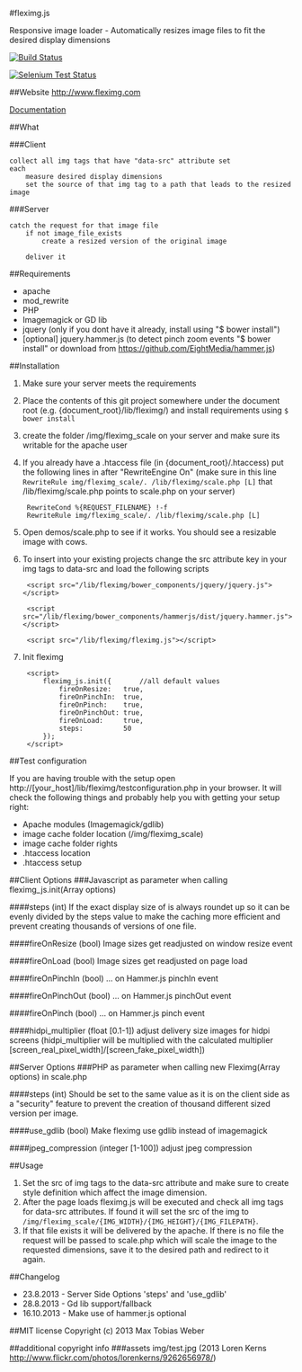 #fleximg.js

Responsive image loader - Automatically resizes image files to fit the desired display dimensions

[![Build Status](https://travis-ci.org/cioddi/fleximg.js.png)](https://travis-ci.org/cioddi/fleximg.js)

[![Selenium Test Status](https://saucelabs.com/browser-matrix/fleximg.svg)](https://saucelabs.com/u/fleximg)

##Website
http://www.fleximg.com

[Documentation](http://fleximg.com/doc/build/Readme.html)

##What

###Client

```
collect all img tags that have "data-src" attribute set
each
	measure desired display dimensions
	set the source of that img tag to a path that leads to the resized image

```

###Server
```
catch the request for that image file
	if not image_file_exists
		create a resized version of the original image
	
	deliver it
```

##Requirements
* apache 
* mod_rewrite
* PHP
* Imagemagick or GD lib
* jquery (only if you dont have it already, install using "$ bower install")
* [optional] jquery.hammer.js (to detect pinch zoom events "$ bower install" or download from https://github.com/EightMedia/hammer.js)

##Installation
1. Make sure your server meets the requirements
2. Place the contents of this git project somewhere under the document root (e.g. {document_root}/lib/fleximg/) and install requirements using ```$ bower install```
3. create the folder /img/fleximg_scale on your server and make sure its writable for the apache user
4. If you already have a .htaccess file (in {document_root}/.htaccess) put the following lines in after "RewriteEngine On" (make sure in this line ``` RewriteRule img/fleximg_scale/. /lib/fleximg/scale.php [L] ``` that /lib/fleximg/scale.php points to scale.php on your server)

		RewriteCond %{REQUEST_FILENAME} !-f
		RewriteRule img/fleximg_scale/. /lib/fleximg/scale.php [L]

5. Open demos/scale.php to see if it works. You should see a resizable image with cows.
6. To insert into your existing projects change the src attribute key in your img tags to data-src and load the following scripts

		<script src="/lib/fleximg/bower_components/jquery/jquery.js"></script>

		<script src="/lib/fleximg/bower_components/hammerjs/dist/jquery.hammer.js"></script>

		<script src="/lib/fleximg/fleximg.js"></script>

7. Init fleximg

		<script>
			fleximg_js.init({ 		//all default values
				fireOnResize:	true,
				fireOnPinchIn:	true,
				fireOnPinch:	true,
				fireOnPinchOut:	true,
				fireOnLoad:		true,
				steps:			50
			});
		</script>

##Test configuration

If you are having trouble with the setup open http://[your_host]/lib/fleximg/testconfiguration.php in your browser. It will check the following things and probably help you with getting your setup right:

- Apache modules (Imagemagick/gdlib)
- image cache folder location (/img/fleximg_scale)
- image cache folder rights
- .htaccess location
- .htaccess setup



##Client Options
###Javascript as parameter when calling fleximg_js.init(Array options)

####steps (int)
If the exact display size of is always roundet up so it can be evenly divided by the steps value to make the caching more efficient and prevent creating thousands of versions of one file.

####fireOnResize (bool)
Image sizes get readjusted on window resize event

####fireOnLoad (bool)
Image sizes get readjusted on page load

####fireOnPinchIn (bool)
... on Hammer.js pinchIn event

####fireOnPinchOut (bool)
... on Hammer.js pinchOut event

####fireOnPinch (bool)
... on Hammer.js pinch event

####hidpi_multiplier (float [0.1-1])
adjust delivery size images for hidpi screens (hidpi_multiplier will be multiplied with the calculated multiplier [screen_real_pixel_width]/[screen_fake_pixel_width])

##Server Options
###PHP as parameter when calling new Fleximg(Array options) in scale.php

####steps (int)
Should be set to the same value as it is on the client side as a "security" feature to prevent the creation of thousand different sized version per image.

####use_gdlib (bool)
Make fleximg use gdlib instead of imagemagick

####jpeg_compression (integer [1-100])
adjust jpeg compression

##Usage
1. Set the src of img tags to the data-src attribute and make sure to create style definition which affect the image dimension.
2. After the page loads fleximg.js will be executed and check all img tags for data-src attributes. If found it will set the src of the img to ```/img/fleximg_scale/{IMG_WIDTH}/{IMG_HEIGHT}/{IMG_FILEPATH}```.
3. If that file exists it will be delivered by the apache. If there is no file the request will be passed to scale.php which will scale the image to the requested dimensions, save it to the desired path and redirect to it again.

##Changelog

* 23.8.2013 - Server Side Options 'steps' and 'use_gdlib'
* 28.8.2013 - Gd lib support/fallback
* 16.10.2013 - Make use of hammer.js optional

##MIT license
Copyright (c) 2013 Max Tobias Weber


##additional copyright info
###assets
img/test.jpg (2013 Loren Kerns http://www.flickr.com/photos/lorenkerns/9262656978/)